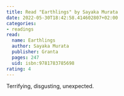 ```yaml
---
title: Read "Earthlings" by Sayaka Murata
date: 2022-05-30T18:42:58.414602807+02:00
categories:
- readings
read:
  name: Earthlings
  author: Sayaka Murata
  publisher: Granta
  pages: 247
  uid: isbn:9781783785698
rating: 4
---
```


Terrifying, disgusting, unexpected.
